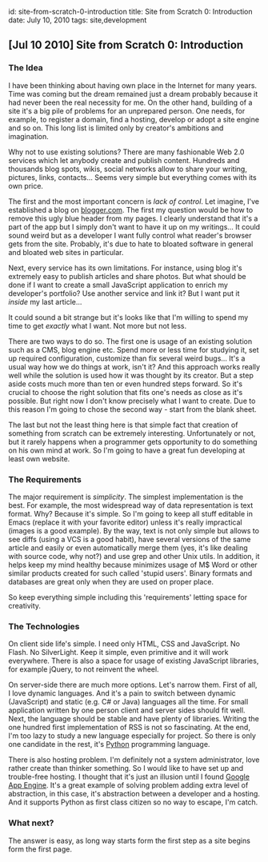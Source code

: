 id:     site-from-scratch-0-introduction
title:  Site from Scratch 0: Introduction
date:   July 10, 2010
tags:   site,development

## [Jul 10 2010] Site from Scratch 0: Introduction

### The Idea

I have been thinking about having own place in the Internet for many years.
Time was coming but the dream remained just a dream probably because it had never been the real necessity for me.
On the other hand, building of a site it's a big pile of problems for an unprepared person. 
One needs, for example, to register a domain, find a hosting, develop or adopt a site engine and so on.
This long list is limited only by creator's ambitions and imagination.


Why not to use existing solutions?
There are many fashionable Web 2.0 services which let anybody create and publish content.
Hundreds and thousands blog spots, wikis, social networks allow to share your writing, pictures, links, contacts...
Seems very simple but everything comes with its own price.

The first and the most important concern is *lack of control*.
Let imagine, I've established a blog on [blogger.com](http://www.blogger.com).
The first my question would be how to remove this ugly blue header from my pages.
I clearly understand that it's a part of the app but I simply don't want to have it up on my writings...
It could sound weird but as a developer I want fully control what reader's browser gets from the site.
Probably, it's due to hate to bloated software in general and bloated web sites in particular.

Next, every service has its own limitations. 
For instance, using blog it's extremely easy to publish articles and share photos.
But what should be done if I want to create a small JavaScript application to enrich my developer's portfolio? 
Use another service and link it? But I want put it *inside* my last article...

It could sound a bit strange but it's looks like that I'm willing to spend my time to get *exactly* what I want.
Not more but not less.

There are two ways to do so.
The first one is usage of an existing solution such as a CMS, blog engine etc.
Spend more or less time for studying it, set up required configuration, customize than fix several weird bugs...
It's a usual way how we do things at work, isn't it?
And this approach works really well while the solution is used how it was thought by its creator.
But a step aside costs much more than ten or even hundred steps forward.
So it's crucial to choose the right solution that fits one's needs as close as it's possible.
But right now I don't know precisely what I want to create.
Due to this reason I'm going to chose the second way - start from the blank sheet.

The last but not the least thing here is that simple fact
that creation of something from scratch can be extremely interesting.
Unfortunately or not, but it rarely happens when a programmer gets opportunity to do something on his own mind at work.
So I'm going to have a great fun developing at least own website.

### The Requirements

The major requirement is *simplicity*.
The simplest implementation is the best.
For example, the most widespread way of data representation is text format.
Why? Because it's simple.
So I'm going to keep all stuff editable in Emacs (replace it with your favorite editor)
unless it's really impractical (images is a good example).
By the way, text is not only simple but allows to see diffs (using a VCS is a good habit),
have several versions of the same article and easily or even automatically merge them
(yes, it's like dealing with source code, why not?) and use grep and other Unix utils. 
In addition, it helps keep my mind healthy because minimizes usage of M$ Word or other similar products
created for such called 'stupid users'.
Binary formats and databases are great only when they are used on proper place.

So keep everything simple including this 'requirements' letting  space for creativity.

### The Technologies

On client side life's simple.
I need only HTML, CSS and JavaScript. No Flash. No SilverLight.
Keep it simple, even primitive and it will work everywhere.
There is also a space for usage of existing JavaScript libraries, for example jQuery, to not reinvent the wheel.

On server-side there are much more options. Let's narrow them.
First of all, I love dynamic languages.
And it's a pain to switch between dynamic (JavaScript) and static (e.g. C# or Java) languages all the time.
For small application written by one person client and server sides should fit well.
Next, the language should be stable and have plenty of libraries.
Writing the one hundred first implementation of RSS is not so fascinating.
At the end, I'm too lazy to study a new language especially for project.
So there is only one candidate in the rest, it's [Python](http://www.python.org) programming language.

There is also hosting problem. 
I'm definitely not a system administrator, love rather create than thinker something.
So I would like to have set up and trouble-free hosting.
I thought that it's just an illusion until I found [Google App Engine](https://appengine.google.com/).
It's a great example of solving problem adding extra level of abstraction,
in this case, it's abstraction between a developer and a hosting.
And it supports Python as first class citizen so no way to escape, I'm catch.

### What next?

The answer is easy, as long way starts form the first step as a site begins form the first page.
<!-- [first page](/blog/site-from-scratch-1-the-first-page). -->




